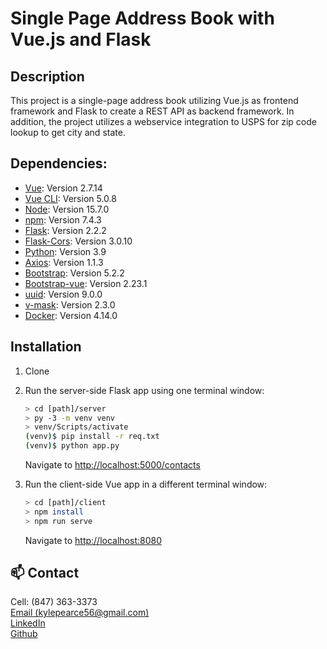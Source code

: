 # Single Page Address Book with Vue.js and Flask

## Description

This project is a single-page address book utilizing Vue.js as frontend framework and Flask to create a REST API as backend framework. 
In addition, the project utilizes a webservice integration to USPS for zip code lookup to get city and state.

## Dependencies:
* [Vue](https://vuejs.org/guide/quick-start.html): Version 2.7.14
* [Vue CLI](https://cli.vuejs.org/): Version 5.0.8
* [Node](https://nodejs.org/en/): Version 15.7.0
* [npm](https://docs.npmjs.com/getting-started): Version 7.4.3
* [Flask](https://flask.palletsprojects.com/en/2.2.x/): Version 2.2.2
* [Flask-Cors](https://flask-cors.readthedocs.io/en/latest/): Version 3.0.10
* [Python](https://www.python.org/downloads/): Version 3.9
* [Axios](https://axios-http.com/docs/intro): Version 1.1.3
* [Bootstrap](https://getbootstrap.com/): Version 5.2.2
* [Bootstrap-vue](https://bootstrap-vue.org/docs): Version 2.23.1
* [uuid](https://www.npmjs.com/package/uuid): Version 9.0.0
* [v-mask](https://www.npmjs.com/package/v-mask): Version 2.3.0
* [Docker](https://docs.docker.com/): Version 4.14.0

## Installation

1. Clone

1. Run the server-side Flask app using one terminal window:

    ```sh
    > cd [path]/server
    > py -3 -m venv venv
    > venv/Scripts/activate
    (venv)$ pip install -r req.txt
    (venv)$ python app.py
    ```

    Navigate to [http://localhost:5000/contacts](http://localhost:5000/contacts)

1. Run the client-side Vue app in a different terminal window:

    ```sh
    > cd [path]/client
    > npm install
    > npm run serve
    ```

    Navigate to [http://localhost:8080](http://localhost:8080)

## 📫 Contact
Cell: (847) 363-3373  
[Email (kylepearce56@gmail.com)](mailto:kylepearce56@gmail.com)  
[LinkedIn](https://www.linkedin.com/in/kyle-a-pearce/)  
[Github](https://github.com/kyleapearce/Portfolio)  